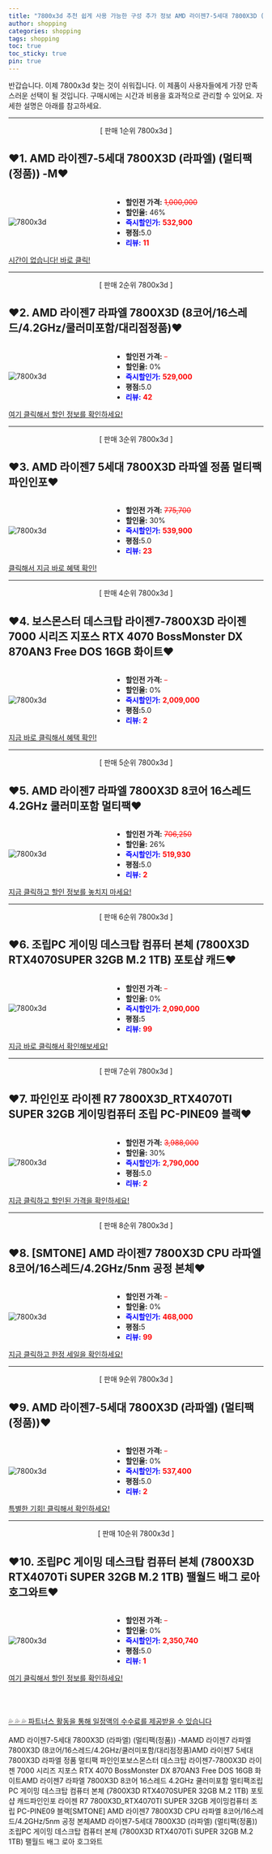 ```yaml
---
title: "7800x3d 추천 쉽게 사용 가능한 구성 추가 정보 AMD 라이젠7-5세대 7800X3D (라파엘) (멀티팩(정품))"
author: shopping
categories: shopping
tags: shopping
toc: true
toc_sticky: true
pin: true
---
```

반갑습니다. 이제 7800x3d 찾는 것이 쉬워집니다. 이 제품이 사용자들에게 가장 만족스러운 선택이 될 것입니다. 구매시에는 시간과 비용을 효과적으로 관리할 수 있어요. 자세한 설명은 아래를 참고하세요.

---
<p class="toplist" style="margin: 0 auto; display: block; width: fit-content;">[ 판매 1순위 7800x3d ]</p>

<h2><strong>❤️1. AMD 라이젠7-5세대 7800X3D (라파엘) (멀티팩(정품)) -M❤️</strong></h2>

<div style="display: flex; align-items: center;">
    <div style="flex: 0.4;">
        <img src="https://thumbnail8.coupangcdn.com/thumbnails/remote/230x230ex/image/vendor_inventory/c3bc/f6afc85f20c23304250a313963989efcd339c0b5f468f445773e26c26455.png" alt="7800x3d" style="max-width: 100%;">
    </div>
    <div style="flex: 0.6; margin-left: 10px;">
        <ul>
            <li><strong>할인전 가격:</strong> <del style="color: red;">1,000,000</del></li>
            <li><strong>할인율:</strong> 46%</li>
            <li><span style='color:blue'><strong>즉시할인가:</strong></span> <span style='color:red'><strong>532,900</strong></span></li>
            <li><strong>평점:</strong>5.0</li>
            <li><span style='color:blue'><strong>리뷰:</strong></span> <span style='color:red'><strong>11</strong></span></li>
        </ul>
    </div>
</div>
<div class="center">
    <a href="https://selin100587001.github.io?lptag=AF9450613&subid=githubio&pageKey=7809632309&traceid=V0-153&itemId=21179442565&vendorItemId=88240872988" class="myButton">
        시간이 없습니다! 바로 클릭!
    </a>
</div>


---
<p class="toplist" style="margin: 0 auto; display: block; width: fit-content;">[ 판매 2순위 7800x3d ]</p>

<h2><strong>❤️2. AMD 라이젠7 라파엘 7800X3D (8코어/16스레드/4.2GHz/쿨러미포함/대리점정품)❤️</strong></h2>

<div style="display: flex; align-items: center;">
    <div style="flex: 0.4;">
        <img src="https://thumbnail7.coupangcdn.com/thumbnails/remote/230x230ex/image/vendor_inventory/13ef/9cf3b249bdeac345a9256377b48a827a9e1937a22910b271ee9e1797745c.jpg" alt="7800x3d" style="max-width: 100%;">
    </div>
    <div style="flex: 0.6; margin-left: 10px;">
        <ul>
            <li><strong>할인전 가격:</strong> <del style="color: red;">-</del></li>
            <li><strong>할인율:</strong> 0%</li>
            <li><span style='color:blue'><strong>즉시할인가:</strong></span> <span style='color:red'><strong>529,000</strong></span></li>
            <li><strong>평점:</strong>5.0</li>
            <li><span style='color:blue'><strong>리뷰:</strong></span> <span style='color:red'><strong>42</strong></span></li>
        </ul>
    </div>
</div>
<div class="center">
    <a href="https://selin100587001.github.io?lptag=AF9450613&subid=githubio&pageKey=7261167077&traceid=V0-153&itemId=18495403920&vendorItemId=85924830525" class="myButton">
        여기 클릭해서 할인 정보를 확인하세요!
    </a>
</div>


---
<p class="toplist" style="margin: 0 auto; display: block; width: fit-content;">[ 판매 3순위 7800x3d ]</p>

<h2><strong>❤️3. AMD 라이젠7 5세대 7800X3D 라파엘 정품 멀티팩 파인인포❤️</strong></h2>

<div style="display: flex; align-items: center;">
    <div style="flex: 0.4;">
        <img src="https://thumbnail6.coupangcdn.com/thumbnails/remote/230x230ex/image/vendor_inventory/8169/34e38326a375fd7d6afa46ccb02a83e51aafe10e10a6817855e98fe04f69.jpg" alt="7800x3d" style="max-width: 100%;">
    </div>
    <div style="flex: 0.6; margin-left: 10px;">
        <ul>
            <li><strong>할인전 가격:</strong> <del style="color: red;">775,700</del></li>
            <li><strong>할인율:</strong> 30%</li>
            <li><span style='color:blue'><strong>즉시할인가:</strong></span> <span style='color:red'><strong>539,900</strong></span></li>
            <li><strong>평점:</strong>5.0</li>
            <li><span style='color:blue'><strong>리뷰:</strong></span> <span style='color:red'><strong>23</strong></span></li>
        </ul>
    </div>
</div>
<div class="center">
    <a href="https://selin100587001.github.io?lptag=AF9450613&subid=githubio&pageKey=7816403325&traceid=V0-153&itemId=21216531353&vendorItemId=88083512898" class="myButton">
        클릭해서 지금 바로 혜택 확인!
    </a>
</div>


---
<p class="toplist" style="margin: 0 auto; display: block; width: fit-content;">[ 판매 4순위 7800x3d ]</p>

<h2><strong>❤️4. 보스몬스터 데스크탑 라이젠7-7800X3D 라이젠 7000 시리즈 지포스 RTX 4070 BossMonster DX 870AN3 Free DOS 16GB 화이트❤️</strong></h2>

<div style="display: flex; align-items: center;">
    <div style="flex: 0.4;">
        <img src="https://thumbnail6.coupangcdn.com/thumbnails/remote/230x230ex/image/retail/images/2023/12/13/10/6/586cdc88-efd4-482c-a433-e8d99bcafba7.jpg" alt="7800x3d" style="max-width: 100%;">
    </div>
    <div style="flex: 0.6; margin-left: 10px;">
        <ul>
            <li><strong>할인전 가격:</strong> <del style="color: red;">-</del></li>
            <li><strong>할인율:</strong> 0%</li>
            <li><span style='color:blue'><strong>즉시할인가:</strong></span> <span style='color:red'><strong>2,009,000</strong></span></li>
            <li><strong>평점:</strong>5.0</li>
            <li><span style='color:blue'><strong>리뷰:</strong></span> <span style='color:red'><strong>2</strong></span></li>
        </ul>
    </div>
</div>
<div class="center">
    <a href="https://selin100587001.github.io?lptag=AF9450613&subid=githubio&pageKey=7773751394&traceid=V0-153&itemId=20994016183&vendorItemId=88058360568" class="myButton">
        지금 바로 클릭해서 혜택 확인!
    </a>
</div>


---
<p class="toplist" style="margin: 0 auto; display: block; width: fit-content;">[ 판매 5순위 7800x3d ]</p>

<h2><strong>❤️5. AMD 라이젠7 라파엘 7800X3D 8코어 16스레드 4.2GHz 쿨러미포함 멀티팩❤️</strong></h2>

<div style="display: flex; align-items: center;">
    <div style="flex: 0.4;">
        <img src="https://thumbnail9.coupangcdn.com/thumbnails/remote/230x230ex/image/vendor_inventory/0814/717ffdc4e45f59be8b35c31fcbf62c91ab0031f3d1e1e0248436b84caa82.jpg" alt="7800x3d" style="max-width: 100%;">
    </div>
    <div style="flex: 0.6; margin-left: 10px;">
        <ul>
            <li><strong>할인전 가격:</strong> <del style="color: red;">706,250</del></li>
            <li><strong>할인율:</strong> 26%</li>
            <li><span style='color:blue'><strong>즉시할인가:</strong></span> <span style='color:red'><strong>519,930</strong></span></li>
            <li><strong>평점:</strong>5.0</li>
            <li><span style='color:blue'><strong>리뷰:</strong></span> <span style='color:red'><strong>2</strong></span></li>
        </ul>
    </div>
</div>
<div class="center">
    <a href="https://selin100587001.github.io?lptag=AF9450613&subid=githubio&pageKey=7794544956&traceid=V0-153&itemId=21095059948&vendorItemId=88172752188" class="myButton">
        지금 클릭하고 할인 정보를 놓치지 마세요!
    </a>
</div>


---
<p class="toplist" style="margin: 0 auto; display: block; width: fit-content;">[ 판매 6순위 7800x3d ]</p>

<h2><strong>❤️6. 조립PC 게이밍 데스크탑 컴퓨터 본체 (7800X3D RTX4070SUPER 32GB M.2 1TB) 포토샵 캐드❤️</strong></h2>

<div style="display: flex; align-items: center;">
    <div style="flex: 0.4;">
        <img src="https://thumbnail6.coupangcdn.com/thumbnails/remote/230x230ex/image/vendor_inventory/aedb/ced495e1744cdaba39686dc351b268380b2df99d55214148bf6e29242c98.jpg" alt="7800x3d" style="max-width: 100%;">
    </div>
    <div style="flex: 0.6; margin-left: 10px;">
        <ul>
            <li><strong>할인전 가격:</strong> <del style="color: red;">-</del></li>
            <li><strong>할인율:</strong> 0%</li>
            <li><span style='color:blue'><strong>즉시할인가:</strong></span> <span style='color:red'><strong>2,090,000</strong></span></li>
            <li><strong>평점:</strong>5</li>
            <li><span style='color:blue'><strong>리뷰:</strong></span> <span style='color:red'><strong>99</strong></span></li>
        </ul>
    </div>
</div>
<div class="center">
    <a href="https://selin100587001.github.io?lptag=AF9450613&subid=githubio&pageKey=7851684443&traceid=V0-153&itemId=21402804202&vendorItemId=88459407052" class="myButton">
        지금 바로 클릭해서 확인해보세요!
    </a>
</div>


---
<p class="toplist" style="margin: 0 auto; display: block; width: fit-content;">[ 판매 7순위 7800x3d ]</p>

<h2><strong>❤️7. 파인인포 라이젠 R7 7800X3D_RTX4070TI SUPER 32GB 게이밍컴퓨터 조립 PC-PINE09 블랙❤️</strong></h2>

<div style="display: flex; align-items: center;">
    <div style="flex: 0.4;">
        <img src="https://thumbnail10.coupangcdn.com/thumbnails/remote/230x230ex/image/vendor_inventory/9f13/85f706ca7e36031424c0ffc10fc8ddf0481150d363176506bd6cb4d8526f.jpg" alt="7800x3d" style="max-width: 100%;">
    </div>
    <div style="flex: 0.6; margin-left: 10px;">
        <ul>
            <li><strong>할인전 가격:</strong> <del style="color: red;">3,988,000</del></li>
            <li><strong>할인율:</strong> 30%</li>
            <li><span style='color:blue'><strong>즉시할인가:</strong></span> <span style='color:red'><strong>2,790,000</strong></span></li>
            <li><strong>평점:</strong>5.0</li>
            <li><span style='color:blue'><strong>리뷰:</strong></span> <span style='color:red'><strong>2</strong></span></li>
        </ul>
    </div>
</div>
<div class="center">
    <a href="https://selin100587001.github.io?lptag=AF9450613&subid=githubio&pageKey=7987025346&traceid=V0-153&itemId=22188134288&vendorItemId=89234377254" class="myButton">
        지금 클릭하고 할인된 가격을 확인하세요!
    </a>
</div>


---
<p class="toplist" style="margin: 0 auto; display: block; width: fit-content;">[ 판매 8순위 7800x3d ]</p>

<h2><strong>❤️8. [SMTONE] AMD 라이젠7 7800X3D CPU 라파엘 8코어/16스레드/4.2GHz/5nm 공정 본체❤️</strong></h2>

<div style="display: flex; align-items: center;">
    <div style="flex: 0.4;">
        <img src="https://thumbnail9.coupangcdn.com/thumbnails/remote/230x230ex/image/vendor_inventory/a24a/5a1a43ad7d4036a6b066963ee849135fdc706447865d342659ed25e5b2c1.jpg" alt="7800x3d" style="max-width: 100%;">
    </div>
    <div style="flex: 0.6; margin-left: 10px;">
        <ul>
            <li><strong>할인전 가격:</strong> <del style="color: red;">-</del></li>
            <li><strong>할인율:</strong> 0%</li>
            <li><span style='color:blue'><strong>즉시할인가:</strong></span> <span style='color:red'><strong>468,000</strong></span></li>
            <li><strong>평점:</strong>5</li>
            <li><span style='color:blue'><strong>리뷰:</strong></span> <span style='color:red'><strong>99</strong></span></li>
        </ul>
    </div>
</div>
<div class="center">
    <a href="https://selin100587001.github.io?lptag=AF9450613&subid=githubio&pageKey=7951310800&traceid=V0-153&itemId=21947523448&vendorItemId=88995343896" class="myButton">
        지금 클릭하고 한정 세일을 확인하세요!
    </a>
</div>


---
<p class="toplist" style="margin: 0 auto; display: block; width: fit-content;">[ 판매 9순위 7800x3d ]</p>

<h2><strong>❤️9. AMD 라이젠7-5세대 7800X3D (라파엘) (멀티팩(정품))❤️</strong></h2>

<div style="display: flex; align-items: center;">
    <div style="flex: 0.4;">
        <img src="https://thumbnail8.coupangcdn.com/thumbnails/remote/230x230ex/image/vendor_inventory/b032/8f689e19ce2972be87d98a9cf779d60714580ae04c213517576b85cd11ae.jpg" alt="7800x3d" style="max-width: 100%;">
    </div>
    <div style="flex: 0.6; margin-left: 10px;">
        <ul>
            <li><strong>할인전 가격:</strong> <del style="color: red;">-</del></li>
            <li><strong>할인율:</strong> 0%</li>
            <li><span style='color:blue'><strong>즉시할인가:</strong></span> <span style='color:red'><strong>537,400</strong></span></li>
            <li><strong>평점:</strong>5.0</li>
            <li><span style='color:blue'><strong>리뷰:</strong></span> <span style='color:red'><strong>2</strong></span></li>
        </ul>
    </div>
</div>
<div class="center">
    <a href="https://selin100587001.github.io?lptag=AF9450613&subid=githubio&pageKey=7251140731&traceid=V0-153&itemId=18445802622&vendorItemId=85730335218" class="myButton">
        특별한 기회! 클릭해서 확인하세요!
    </a>
</div>


---
<p class="toplist" style="margin: 0 auto; display: block; width: fit-content;">[ 판매 10순위 7800x3d ]</p>

<h2><strong>❤️10. 조립PC 게이밍 데스크탑 컴퓨터 본체 (7800X3D RTX4070Ti SUPER 32GB M.2 1TB) 팰월드 배그 로아 호그와트❤️</strong></h2>

<div style="display: flex; align-items: center;">
    <div style="flex: 0.4;">
        <img src="https://thumbnail6.coupangcdn.com/thumbnails/remote/230x230ex/image/vendor_inventory/aedb/ced495e1744cdaba39686dc351b268380b2df99d55214148bf6e29242c98.jpg" alt="7800x3d" style="max-width: 100%;">
    </div>
    <div style="flex: 0.6; margin-left: 10px;">
        <ul>
            <li><strong>할인전 가격:</strong> <del style="color: red;">-</del></li>
            <li><strong>할인율:</strong> 0%</li>
            <li><span style='color:blue'><strong>즉시할인가:</strong></span> <span style='color:red'><strong>2,350,740</strong></span></li>
            <li><strong>평점:</strong>5.0</li>
            <li><span style='color:blue'><strong>리뷰:</strong></span> <span style='color:red'><strong>1</strong></span></li>
        </ul>
    </div>
</div>
<div class="center">
    <a href="https://selin100587001.github.io?lptag=AF9450613&subid=githubio&pageKey=7278688458&traceid=V0-153&itemId=18578661381&vendorItemId=85715392702" class="myButton">
        여기 클릭해서 할인 정보를 확인하세요!
    </a>
</div>

<br><br><br>[💦 💦 💦 파트너스 활동을 통해 일정액의 수수료를 제공받을 수 있습니다](https://link.coupang.com/a/bcpT2c)<br><br>AMD 라이젠7-5세대 7800X3D (라파엘) (멀티팩(정품)) -MAMD 라이젠7 라파엘 7800X3D (8코어/16스레드/4.2GHz/쿨러미포함/대리점정품)AMD 라이젠7 5세대 7800X3D 라파엘 정품 멀티팩 파인인포보스몬스터 데스크탑 라이젠7-7800X3D 라이젠 7000 시리즈 지포스 RTX 4070 BossMonster DX 870AN3 Free DOS 16GB 화이트AMD 라이젠7 라파엘 7800X3D 8코어 16스레드 4.2GHz 쿨러미포함 멀티팩조립PC 게이밍 데스크탑 컴퓨터 본체 (7800X3D RTX4070SUPER 32GB M.2 1TB) 포토샵 캐드파인인포 라이젠 R7 7800X3D_RTX4070TI SUPER 32GB 게이밍컴퓨터 조립 PC-PINE09 블랙[SMTONE] AMD 라이젠7 7800X3D CPU 라파엘 8코어/16스레드/4.2GHz/5nm 공정 본체AMD 라이젠7-5세대 7800X3D (라파엘) (멀티팩(정품))조립PC 게이밍 데스크탑 컴퓨터 본체 (7800X3D RTX4070Ti SUPER 32GB M.2 1TB) 팰월드 배그 로아 호그와트